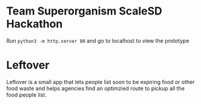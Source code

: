 # Team Superorganism ScaleSD Hackathon
Run `python3 -m http.server 80` and go to localhost to view the prototype

# Leftover
Leftover is a small app that lets people list soon to be expiring food or other food waste and helps agencies find an optimzied route to pickup all the food people list. 
